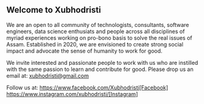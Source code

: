 ## Welcome to Xubhodristi

We are an open to all community of technologists, consultants, software engineers, data science enthusiats and people across all disciplines of myriad experiences working on pro-bono basis to solve the real issues of Assam. Established in 2020, we are envisioned to create strong social impact and advocate the sense of humanity to work for good. 

We invite interested and passionate people to work with us who are instilled with the same passion to learn and contribute for good.
Please drop us an email at: xubhodristi@gmail.com

Follow us at: 
https://www.facebook.com/Xubhodristi[Facebook]
https://www.instagram.com/xubhodristi/[Instagram]
